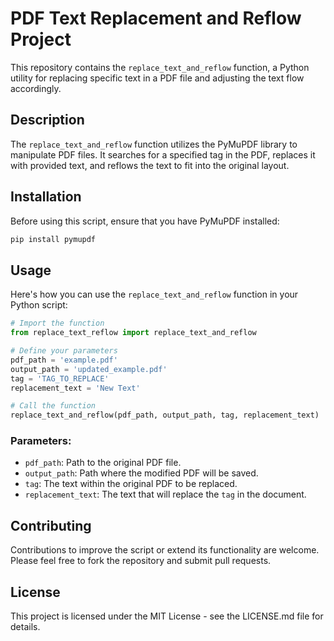 
# PDF Text Replacement and Reflow Project

This repository contains the `replace_text_and_reflow` function, a Python utility for replacing specific text in a PDF file and adjusting the text flow accordingly.

## Description

The `replace_text_and_reflow` function utilizes the PyMuPDF library to manipulate PDF files. It searches for a specified tag in the PDF, replaces it with provided text, and reflows the text to fit into the original layout.

## Installation

Before using this script, ensure that you have PyMuPDF installed:

```bash
pip install pymupdf
```

## Usage

Here's how you can use the `replace_text_and_reflow` function in your Python script:

```python
# Import the function
from replace_text_reflow import replace_text_and_reflow

# Define your parameters
pdf_path = 'example.pdf'
output_path = 'updated_example.pdf'
tag = 'TAG_TO_REPLACE'
replacement_text = 'New Text'

# Call the function
replace_text_and_reflow(pdf_path, output_path, tag, replacement_text)
```

### Parameters:

- `pdf_path`: Path to the original PDF file.
- `output_path`: Path where the modified PDF will be saved.
- `tag`: The text within the original PDF to be replaced.
- `replacement_text`: The text that will replace the `tag` in the document.

## Contributing

Contributions to improve the script or extend its functionality are welcome. Please feel free to fork the repository and submit pull requests.

## License

This project is licensed under the MIT License - see the LICENSE.md file for details.
